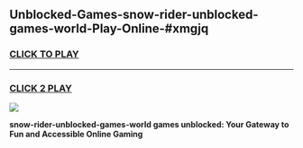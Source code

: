 
## Unblocked-Games-snow-rider-unblocked-games-world-Play-Online-#xmgjq
<h3>
<a href="https://premium.freeplayer.one?title=snow-rider-unblocked-games-world&ref=27F">CLICK TO PLAY</a></h3>
<hr>

<h3>
<a href="https://premium.freeplayer.one?title=snow-rider-unblocked-games-world&ref=27F">CLICK 2 PLAY</a>
  
</h3>

<a href="https://premium.freeplayer.one?title=snow-rider-unblocked-games-world&ref=27F"><img src="https://clearcache.store/games.png"></a>


**snow-rider-unblocked-games-world games unblocked: Your Gateway to Fun and Accessible Online Gaming**
